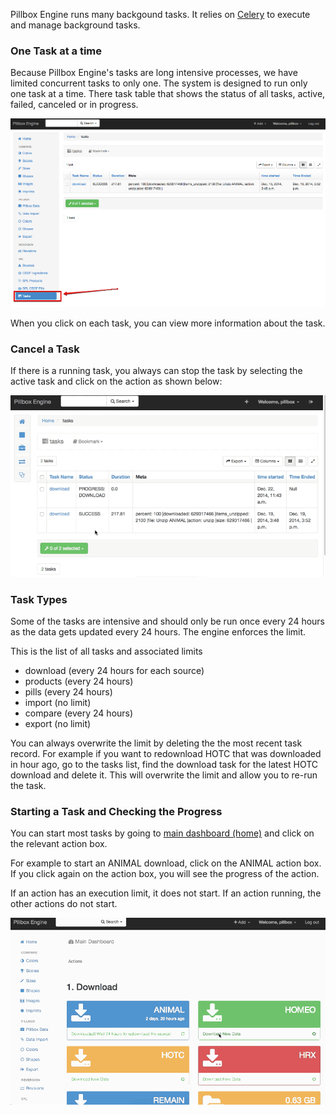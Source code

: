 Pillbox Engine runs many backgound tasks. It relies on [Celery](http://www.celeryproject.org) to execute and manage background tasks.

### One Task at a time

Because Pillbox Engine's tasks are long intensive processes, we have limited concurrent tasks to only one. The system is designed to run only one task at a time. There task table that shows the status of all tasks, active, failed, canceled or in progress.

![tasks](../img/tasks.png?raw=true)

When you click on each task, you can view more information about the task.

### Cancel a Task

If there is a running task, you always can stop the task by selecting the active task and click on the action as shown below:

![cancel_task](../img/cancel_task.gif?raw=true)

### Task Types

Some of the tasks are intensive and should only be run once every 24 hours as the data gets updated every 24 hours. The engine enforces the limit.

This is the list of all tasks and associated limits

- download (every 24 hours for each source)
- products (every 24 hours)
- pills (every 24 hours)
- import (no limit)
- compare (every 24 hours)
- export (no limit)

You can always overwrite the limit by deleting the the most recent task record. For example if you want to redownload HOTC that was downloaded in hour ago, go to the tasks list, find the download task for the latest HOTC download and delete it. This will overwrite the limit and allow you to re-run the task.

### Starting a Task and Checking the Progress

You can start most tasks by going to [main dashboard (home)](http://localhost:5000/) and click on the relevant action box.

For example to start an ANIMAL download, click on the ANIMAL action box. If you click again on the action box, you will see the progress of the action.

If an action has an execution limit, it does not start. If an action running, the other actions do not start.

![task progress](../img/task_progress.gif?raw=true)



